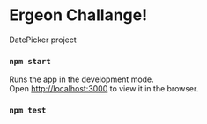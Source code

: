 # Ergeon Challange!

DatePicker project


### `npm start`

Runs the app in the development mode.\
Open [http://localhost:3000](http://localhost:3000) to view it in the browser.


### `npm test`



